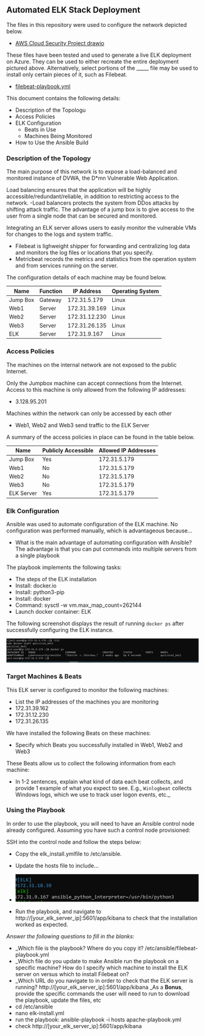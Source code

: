 ## Automated ELK Stack Deployment

The files in this repository were used to configure the network depicted below.

- [AWS Cloud Security Project drawio](https://user-images.githubusercontent.com/85351681/134754291-cc572da6-e664-46fd-bc02-31336756e98a.png)

These files have been tested and used to generate a live ELK deployment on Azure. They can be used to either recreate the entire deployment pictured above. Alternatively, select portions of the _____ file may be used to install only certain pieces of it, such as Filebeat.

- [filebeat-playbook.yml](filebeat-playbook.yml)

This document contains the following details:
- Description of the Topologu
- Access Policies
- ELK Configuration
  - Beats in Use
  - Machines Being Monitored
- How to Use the Ansible Build


### Description of the Topology

The main purpose of this network is to expose a load-balanced and monitored instance of DVWA, the D*mn Vulnerable Web Application.

Load balancing ensures that the application will be highly accessible/redundant/reliable, in addition to restricting access to the network.
-Load balancers protects the system from DDos attacks by shifting attack traffic. The advantage of a jump box is to give access to the user from a single node that can be secured and monitored.

Integrating an ELK server allows users to easily monitor the vulnerable VMs for changes to the logs and system traffic.
- Filebeat is lighweight shipper for forwarding and centralizing log data and monitors the log files or locations that you specify.
- Metricbeat records the metrics and statistics from the operation system and from services running on the server.

The configuration details of each machine may be found below.

| Name     | Function | IP Address    | Operating System |
|----------|----------|---------------|------------------|
| Jump Box | Gateway  | 172.31.5.179  | Linux    |
| Web1     | Server   | 172.31.39.169 | Linux    |
| Web2     | Server   | 172.31.12.230 | Linux    |
| Web3     | Server   | 172.31.26.135 | Linux    |
| ELK      | Server   | 172.31.9.167  | Linux    |

### Access Policies

The machines on the internal network are not exposed to the public Internet. 

Only the Jumpbox machine can accept connections from the Internet. Access to this machine is only allowed from the following IP addresses:
- 3.128.95.201

Machines within the network can only be accessed by each other
-  Web1, Web2 and Web3 send traffic to the ELK Server 

A summary of the access policies in place can be found in the table below.

| Name     | Publicly Accessible | Allowed IP Addresses |
|----------|---------------------|----------------------|
| Jump Box | Yes                 | 172.31.5.179         |
| Web1     | No                  | 172.31.5.179         |
| Web2     | No                  | 172.31.5.179         |
| Web3     | No                  | 172.31.5.179         |
|ELK Server| Yes                 | 172.31.5.179         |

### Elk Configuration

Ansible was used to automate configuration of the ELK machine. No configuration was performed manually, which is advantageous because...
- What is the main advantage of automating configuration with Ansible? The advantage is that you can put commands into multiple servers from a single playbook

The playbook implements the following tasks:
- The steps of the ELK installation
- Install: docker.io
- Install: python3-pip
- Install: docker
- Command: sysctl -w vm.max_map_count=262144
- Launch docker container: ELK

The following screenshot displays the result of running `docker ps` after successfully configuring the ELK instance.

![TODO: Update the path with the name of your diagram](dockerps.png)

### Target Machines & Beats
This ELK server is configured to monitor the following machines:
- List the IP addresses of the machines you are monitoring
- 172.31.39.162
- 172.31.12.230
- 172.31.26.135

We have installed the following Beats on these machines:
- Specify which Beats you successfully installed in Web1, Web2 and Web3

These Beats allow us to collect the following information from each machine:
- In 1-2 sentences, explain what kind of data each beat collects, and provide 1 example of what you expect to see. E.g., `Winlogbeat` collects Windows logs, which we use to track user logon events, etc._

### Using the Playbook
In order to use the playbook, you will need to have an Ansible control node already configured. Assuming you have such a control node provisioned: 

SSH into the control node and follow the steps below:
- Copy the elk_install.ymlfile to /etc/ansible.
- Update the hosts file to include...
- ![TODO: Update the path with the name of your diagram](elk_picture.png)

- Run the playbook, and navigate to http://[your_elk_server_ip]:5601/app/kibana to check that the installation worked as expected.

_Answer the following questions to fill in the blanks:_
- _Which file is the playbook? Where do you copy it? /etc/ansible/filebeat-playbook.yml
- _Which file do you update to make Ansible run the playbook on a specific machine? How do I specify which machine to install the ELK server on versus which to install Filebeat on?
- _Which URL do you navigate to in order to check that the ELK server is running?
http://[your_elk_server_ip]:5601/app/kibana
_As a **Bonus**, provide the specific commands the user will need to run to download the playbook, update the files, etc
- cd /etc/ansible
- nano elk-install.yml
- run the playbook: ansible-playbook -i hosts apache-playbook.yml
- check http://[your_elk_server_ip]:5601/app/kibana

